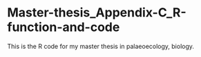 # Master-thesis_Appendix-C_R-function-and-code
This is the R code for my master thesis in palaeoecology, biology. 
